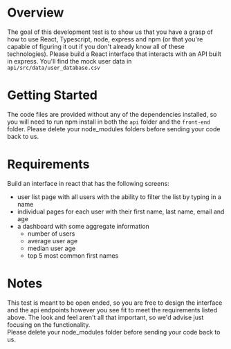 # Overview

The goal of this development test is to show us that you have a grasp of how to use React, Typescript, node, express and npm (or that you're capable of figuring it out if you don't already know all of these technologies). Please build a React interface that interacts with an API built in express. You'll find the mock user data in `api/src/data/user_database.csv`

# Getting Started

The code files are provided without any of the dependencies installed, so you will need to run npm install in both the `api` folder and the `front-end` folder. Please delete your node_modules folders before sending your code back to us.

# Requirements

Build an interface in react that has the following screens:

- user list page with all users with the ability to filter the list by typing in a name
- individual pages for each user with their first name, last name, email and age
- a dashboard with some aggregate information
  - number of users
  - average user age
  - median user age
  - top 5 most common first names

# Notes

This test is meant to be open ended, so you are free to design the interface and the api endpoints however you see fit to meet the requirements listed above. The look and feel aren't all that important, so we'd advise just focusing on the functionality.  
Please delete your node_modules folder before sending your code back to us.
